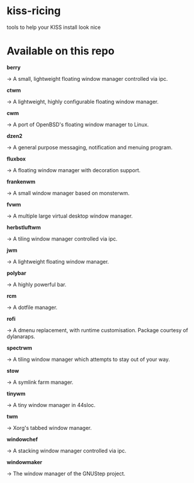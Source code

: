 # kiss-ricing
tools to help your KISS install look nice

# Available on this repo

**berry**

-> A small, lightweight floating window manager controlled via ipc.

**ctwm**

-> A lightweight, highly configurable floating window manager.

**cwm**

-> A port of OpenBSD's floating window manager to Linux.

**dzen2**

-> A general purpose messaging, notification and menuing program.

**fluxbox**

-> A floating window manager with decoration support.

**frankenwm**

-> A small window manager based on monsterwm.

**fvwm**

-> A multiple large virtual desktop window manager.

**herbstluftwm**

-> A tiling window manager controlled via ipc.

**jwm**

-> A lightweight floating window manager.

**polybar**

-> A highly powerful bar.

**rcm**

-> A dotfile manager.

**rofi**

-> A dmenu replacement, with runtime customisation. Package courtesy of dylanaraps.

**spectrwm**

-> A tiling window manager which attempts to stay out of your way.

**stow**

-> A symlink farm manager.

**tinywm**

-> A tiny window manager in 44sloc.

**twm**

-> Xorg's tabbed window manager.

**windowchef**

-> A stacking window manager controlled via ipc.

**windowmaker**

-> The window manager of the GNUStep project.
